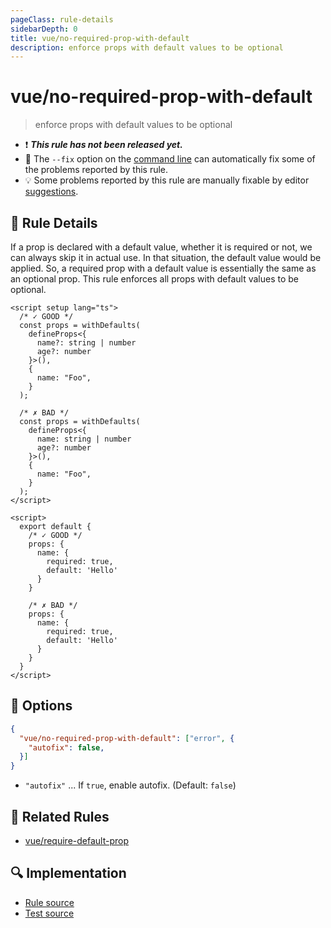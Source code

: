 ```yaml
---
pageClass: rule-details
sidebarDepth: 0
title: vue/no-required-prop-with-default
description: enforce props with default values ​​to be optional
---
```

# vue/no-required-prop-with-default

> enforce props with default values ​​to be optional

- :exclamation: <badge text="This rule has not been released yet." vertical="middle" type="error"> ***This rule has not been released yet.*** </badge>
- :wrench: The `--fix` option on the [command line](https://eslint.org/docs/user-guide/command-line-interface#fixing-problems) can automatically fix some of the problems reported by this rule.
- :bulb: Some problems reported by this rule are manually fixable by editor [suggestions](https://eslint.org/docs/developer-guide/working-with-rules#providing-suggestions).

## :book: Rule Details

If a prop is declared with a default value, whether it is required or not, we can always skip it in actual use. In that situation, the default value would be applied.
So, a required prop with a default value is essentially the same as an optional prop.
This rule enforces all props with default values to be optional.

<eslint-code-block fix :rules="{'vue/no-required-prop-with-default': ['error', { autoFix: true }]}">

```vue
<script setup lang="ts">
  /* ✓ GOOD */
  const props = withDefaults(
    defineProps<{
      name?: string | number
      age?: number
    }>(),
    {
      name: "Foo",
    }
  );

  /* ✗ BAD */
  const props = withDefaults(
    defineProps<{
      name: string | number
      age?: number
    }>(),
    {
      name: "Foo",
    }
  );
</script>
```

</eslint-code-block>

<eslint-code-block fix :rules="{'vue/no-required-prop-with-default': ['error', { autoFix: true }]}">

```vue
<script>
  export default {
    /* ✓ GOOD */
    props: {
      name: {
        required: true,
        default: 'Hello'
      }
    }

    /* ✗ BAD */
    props: {
      name: {
        required: true,
        default: 'Hello'
      }
    }
  }
</script>
```

</eslint-code-block>

## :wrench: Options

```json
{
  "vue/no-required-prop-with-default": ["error", {
    "autofix": false,
  }]
}
```

- `"autofix"` ... If `true`, enable autofix. (Default: `false`)

## :couple: Related Rules

- [vue/require-default-prop](./require-default-prop.md)

## :mag: Implementation

- [Rule source](https://github.com/vuejs/eslint-plugin-vue/blob/master/lib/rules/no-required-prop-with-default.js)
- [Test source](https://github.com/vuejs/eslint-plugin-vue/blob/master/tests/lib/rules/no-required-prop-with-default.js)

